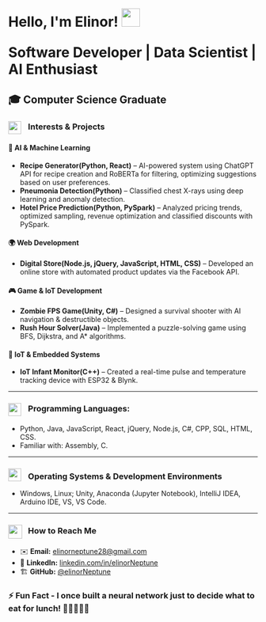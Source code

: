 <h1> Hello, I'm Elinor! 
    <img src="https://raw.githubusercontent.com/kaueMarques/kaueMarques/master/hi.gif" height="37px" style="max-width: 50%; display: inline-block;" data-target="animated-image.originalImage">
<p>Software Developer | Data Scientist | AI Enthusiast</p>
</h1>
<h2>
🎓 Computer Science Graduate 
</h2>
<h3>
  <img src="https://media.tenor.com/igpgV8mpIqYAAAAi/airplane-take-off.gif" height="26" style="vertical-align: middle; display: inline-block; margin-right: 10px;">
  Interests & Projects
</h3>

####  🧠 **AI & Machine Learning**  
- **Recipe Generator(Python, React)** – AI-powered system using ChatGPT API for recipe creation and RoBERTa for filtering, optimizing suggestions based on user preferences.
- **Pneumonia Detection(Python)** – Classified chest X-rays using deep learning and anomaly detection.  
- **Hotel Price Prediction(Python, PySpark)** – Analyzed pricing trends, optimized sampling, revenue optimization and classified discounts with PySpark.  
    
#### 🌍 **Web Development**  
- **Digital Store(Node.js, jQuery, JavaScript, HTML, CSS)** – Developed an online store with automated product updates via the Facebook API.  

#### 🎮 **Game & IoT Development**  
- **Zombie FPS Game(Unity, C#)** – Designed a survival shooter with AI navigation & destructible objects.
- **Rush Hour Solver(Java)** – Implemented a puzzle-solving game using BFS, Dijkstra, and A* algorithms.
  
#### 🔬 **IoT & Embedded Systems**  
- **IoT Infant Monitor(C++)** – Created a real-time pulse and temperature tracking device with ESP32 & Blynk. 


---
<h3>
  <img src="https://i.pinimg.com/originals/0e/c9/89/0ec989dde8b5fc0deef4e5b09292b605.gif" height="26" style="vertical-align: middle; display: inline-block; margin-right: 10px;">
  Programming Languages:
</h3>

- Python, Java, JavaScript, React, jQuery, Node.js, C#, CPP, SQL, HTML, CSS.
- Familiar with: Assembly, C.
---
<h3>
  <img src="https://i.pinimg.com/originals/24/5d/9d/245d9d30b0ba45ce3b9768b8e5b52b2b.gif" 
       height="26" 
       style="vertical-align: bottom; display: inline-block; margin-right: 10px;">
  Operating Systems & Development Environments
</h3>

- Windows, Linux; Unity, Anaconda (Jupyter Notebook), IntelliJ IDEA, Arduino IDE, VS, VS Code. 

---
  
<h3>
  <img src="https://cdn.pixabay.com/animation/2023/10/03/13/08/13-08-01-15_512.gif" height="28" style="vertical-align: middle; display: inline-block; margin-right: 8px;">
  How to Reach Me
</h3>

<ul>
  <li>✉️ <strong>Email:</strong> <a href="mailto:elinorneptune28@gmail.com">elinorneptune28@gmail.com</a></li>
  <li>🔗 <strong>LinkedIn:</strong> <a href="https://www.linkedin.com/in/elinor-neptune-8493b0339/">linkedin.com/in/elinorNeptune</a></li>
  <li>🏗️ <strong>GitHub:</strong> <a href="https://github.com/elinorNeptune">@elinorNeptune</a></li>
</ul>



### ⚡ Fun Fact - I once built a neural network just to decide what to eat for lunch! 🍣🍜🌮🍕😋

<!---
elinorNeptune/elinorNeptune is a ✨ special ✨ repository because its `README.md` (this file) appears on your GitHub profile.
You can click the Preview link to take a look at your changes.
--->

